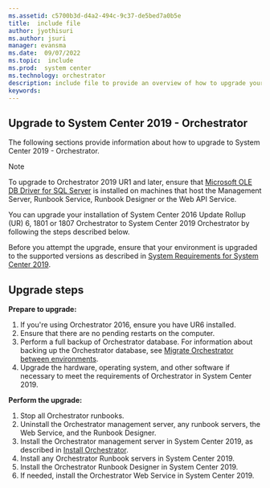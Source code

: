 ```yaml
---
ms.assetid: c5700b3d-d4a2-494c-9c37-de5bed7a0b5e
title:  include file  
author: jyothisuri
ms.author: jsuri
manager: evansma
ms.date:  09/07/2022
ms.topic:  include
ms.prod:  system center
ms.technology: orchestrator
description: include file to provide an overview of how to upgrade your System Center Orchestrator installation to release 2019.
keywords:
---
```


## Upgrade to System Center 2019 - Orchestrator

The following sections provide information about how to upgrade to System Center 2019 - Orchestrator.

>[!NOTE]
>  To upgrade to Orchestrator 2019 UR1 and later, ensure that [Microsoft OLE DB Driver for SQL Server](/sql/connect/oledb/release-notes-for-oledb-driver-for-sql-server?view=sql-server-2017#1860&preserve-view=true) is installed on machines that host the Management Server, Runbook Service, Runbook Designer or the Web API Service. 

You can upgrade your installation of System Center 2016 Update Rollup (UR) 6, 1801 or 1807 Orchestrator to System Center 2019 Orchestrator by following the steps described below.

Before you attempt the upgrade, ensure that your environment is upgraded to the supported versions as described in [System Requirements for System Center 2019](../orchestrator/system-requirements-orch.md).

## Upgrade steps

**Prepare to upgrade:**

1. If you're using Orchestrator 2016, ensure you have UR6 installed.  
2. Ensure that there are no pending restarts on the computer.
3. Perform a full backup of Orchestrator database. For information about backing up the Orchestrator database, see [Migrate Orchestrator between environments](../orchestrator/migrate-orchestrator-between-environments.md).
4. Upgrade the hardware, operating system, and other software if necessary to meet the requirements of Orchestrator in System Center 2019.

**Perform the upgrade:**

1. Stop all Orchestrator runbooks.
2. Uninstall the Orchestrator management server, any runbook servers, the Web Service, and the Runbook Designer.
3. Install the Orchestrator management server in System Center 2019, as described in [Install Orchestrator](../orchestrator/install.md).
4. Install any Orchestrator Runbook servers in System Center 2019.
5. Install the Orchestrator Runbook Designer in System Center 2019.
6. If needed, install the Orchestrator Web Service in System Center 2019.
